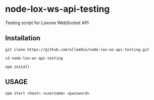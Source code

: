 # node-lox-ws-api-testing
Testing script for Loxone WebSocket API

## Installation

`git clone https://github.com/alladdin/node-lox-ws-api-testing.git`

`cd node-lox-ws-api-testing`

`npm install`

## USAGE

`npm start <host> <username> <password>`

